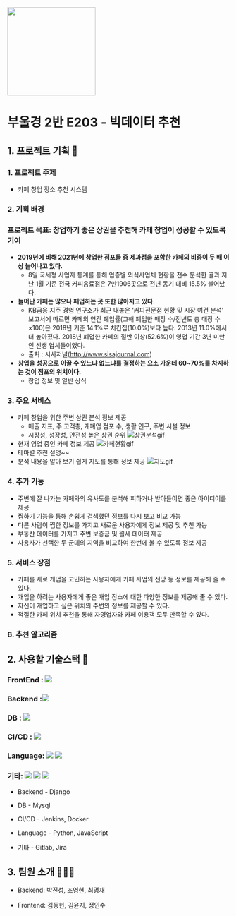 <img src="/uploads/84e3ad1d3ab6c872a07130faf543f5aa/EodiyaLogo.jpg" width="200" height="200">

# 부울경 2반 E203 - 빅데이터 추천

## 1. 프로젝트 기획 📃

### 1. 프로젝트 주제

- 카페 창업 장소 추천 시스템

### 2. 기획 배경

### 프로젝트 목표: 창업하기 좋은 상권을 추천해 카페 창업이 성공할 수 있도록 기여

- **2019년에 비해 2021년에 창업한 점포들 중 제과점을 포함한 카페의 비중이 두 배 이상 늘어나고 있다.**
  - 8일 국세청 사업자 통계를 통해 업종별 외식사업체 현황을 전수 분석한 결과 지난 1월 기준 전국 커피음료점은 7만1906곳으로 전년 동기 대비 15.5% 불어났다.
- **늘어난 카페는 많으나 페업하는 곳 또한 많아지고 있다.**
  - KB금융 지주 경영 연구소가 최근 내놓은 ‘커피전문점 현황 및 시장 여건 분석’ 보고서에 따르면 카페의 연간 폐업률(그해 폐업한 매장 수/전년도 총 매장 수×100)은 2018년 기준 14.1%로 치킨집(10.0%)보다 높다. 2013년 11.0%에서 더 높아졌다. 2018년 폐업한 카페의 절반 이상(52.6%)이 영업 기간 3년 미만인 신생 업체들이었다.
  - 출처 : 시사저널(http://www.sisajournal.com)
- **창업을 성공으로 이끌 수 있느냐 없느냐를 결정하는 요소 가운데 60~70%를 차지하는 것이 점포의 위치이다.**
  - 창업 정보 및 일반 상식

### 3. 주요 서비스

- 카페 창업을 위한 주변 상권 분석 정보 제공
  - 매출 지표, 주 고객층, 개폐업 점포 수, 생활 인구, 주변 시설 정보
  - 시장성, 성장성, 안전성 높은 상권 순위
    ![상권분석gif](/uploads/a278462b85aff7ec63198eb5680a36d6/상권분석gif.gif)
- 현재 영업 중인 카페 정보 제공
  ![카페현황gif](/uploads/814fcb15bda2d184be81c261f61bf274/카페현황gif.gif)
- 테마별 추천 설명~~
- 분석 내용을 알아 보기 쉽게 지도를 통해 정보 제공
  ![지도gif](/uploads/7ea36b02be1c74eafa2be7e33b3f052e/지도gif.gif)

### 4. 추가 기능

- 주변에 잘 나가는 카페와의 유사도를 분석해 피하거나 받아들이면 좋은 아이디어를 제공
- 찜하기 기능을 통해 손쉽게 검색했던 정보를 다시 보고 비교 가능
- 다른 사람이 찜한 정보를 가지고 새로운 사용자에게 정보 제공 및 추천 가능
- 부동산 데이터를 가지고 주변 보증금 및 월세 데이터 제공
- 사용자가 선택한 두 군데의 지역을 비교하여 한번에 볼 수 있도록 정보 제공

### 5. 서비스 장점

- 카페를 새로 개업을 고민하는 사용자에게 카페 사업의 전망 등 정보를 제공해 줄 수 있다.
- 개업을 하려는 사용자에게 좋은 개업 장소에 대한 다양한 정보를 제공해 줄 수 있다.
- 자신이 개업하고 싶은 위치의 주변의 정보를 제공할 수 있다.
- 적절한 카페 위치 추천을 통해 자영업자와 카페 이용객 모두 만족할 수 있다.

### 6. 추천 알고리즘

## 2. 사용할 기술스택 📖

### FrontEnd : <img src="https://img.shields.io/badge/React-61DAFB?style=for-the-badge&logo=React&logoColor=white">

### Backend :<img src="https://img.shields.io/badge/Django-092E20?style=for-the-badge&logo=Django&logoColor=white">

### DB : <img src="https://img.shields.io/badge/MySQL-4479A1?style=for-the-badge&logo=MySQL&logoColor=white">

### CI/CD : <img src="https://img.shields.io/badge/Docker-2496ED?style=for-the-badge&logo=Docker&logoColor=white">

### Language: <img src="https://img.shields.io/badge/Python-3776AB?style=for-the-badge&logo=Python&logoColor=white"> <img src="https://img.shields.io/badge/JavaScript-F7DF1E?style=for-the-badge&logo=JavaScript&logoColor=white">

### 기타: <img src="https://img.shields.io/badge/GitLab-FCA121?style=for-the-badge&logo=GitLab&logoColor=white"> <img src="https://img.shields.io/badge/Jira-0052CC?style=for-the-badge&logo=Jira&logoColor=white"> <img src="https://img.shields.io/badge/Notion-000000?style=for-the-badge&logo=Notion&logoColor=white">

- Backend - Django

- DB - Mysql

- CI/CD - Jenkins, Docker

- Language - Python, JavaScript

- 기타 - Gitlab, Jira

## 3. 팀원 소개 🧑‍🤝‍🧑

- Backend: 박진성, 조영현, 최명재

- Frontend: 김동현, 김윤지, 정인수
